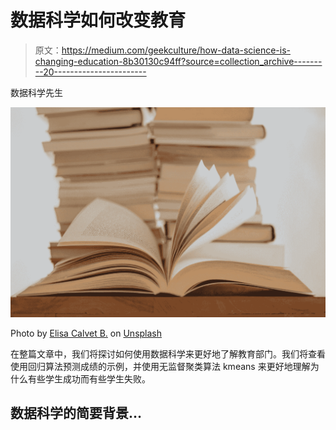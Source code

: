 # 数据科学如何改变教育

> 原文：<https://medium.com/geekculture/how-data-science-is-changing-education-8b30130c94ff?source=collection_archive---------20----------------------->

数据科学先生

![](img/8e5a1e50857554ad57cdccdfff8663d5.png)

Photo by [Elisa Calvet B.](https://unsplash.com/@elisa_cb?utm_source=medium&utm_medium=referral) on [Unsplash](https://unsplash.com?utm_source=medium&utm_medium=referral)

在整篇文章中，我们将探讨如何使用数据科学来更好地了解教育部门。我们将查看使用回归算法预测成绩的示例，并使用无监督聚类算法 kmeans 来更好地理解为什么有些学生成功而有些学生失败。

## 数据科学的简要背景…